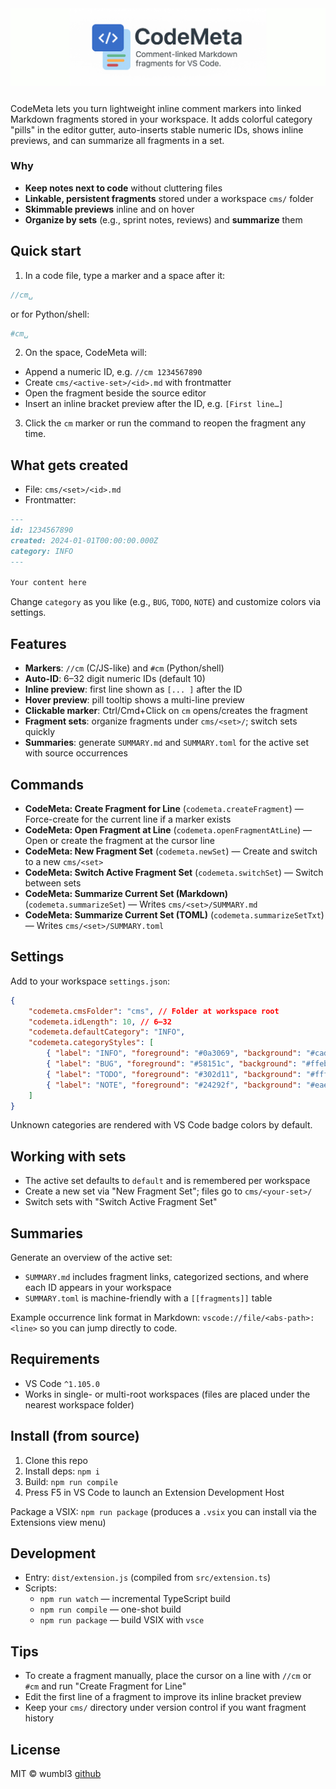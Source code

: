 <div align="center" style="display: flex; flex-direction: column; align-items: center; justify-content: center; margin-bottom: 2em;">
    <img src="./img/bannerJ.jpg"/>
</div>

CodeMeta lets you turn lightweight inline comment markers into linked Markdown fragments stored in your workspace. It adds colorful category "pills" in the editor gutter, auto-inserts stable numeric IDs, shows inline previews, and can summarize all fragments in a set.

### Why

-   **Keep notes next to code** without cluttering files
-   **Linkable, persistent fragments** stored under a workspace `cms/` folder
-   **Skimmable previews** inline and on hover
-   **Organize by sets** (e.g., sprint notes, reviews) and **summarize** them

## Quick start

1. In a code file, type a marker and a space after it:

```js
//cm␣
```

or for Python/shell:

```py
#cm␣
```

2. On the space, CodeMeta will:

-   Append a numeric ID, e.g. `//cm 1234567890`
-   Create `cms/<active-set>/<id>.md` with frontmatter
-   Open the fragment beside the source editor
-   Insert an inline bracket preview after the ID, e.g. `[First line…]`

3. Click the `cm` marker or run the command to reopen the fragment any time.

## What gets created

-   File: `cms/<set>/<id>.md`
-   Frontmatter:

```markdown
---
id: 1234567890
created: 2024-01-01T00:00:00.000Z
category: INFO
---

Your content here
```

Change `category` as you like (e.g., `BUG`, `TODO`, `NOTE`) and customize colors via settings.

## Features

-   **Markers**: `//cm` (C/JS-like) and `#cm` (Python/shell)
-   **Auto-ID**: 6–32 digit numeric IDs (default 10)
-   **Inline preview**: first line shown as `[... ]` after the ID
-   **Hover preview**: pill tooltip shows a multi-line preview
-   **Clickable marker**: Ctrl/Cmd+Click on `cm` opens/creates the fragment
-   **Fragment sets**: organize fragments under `cms/<set>/`; switch sets quickly
-   **Summaries**: generate `SUMMARY.md` and `SUMMARY.toml` for the active set with source occurrences

## Commands

-   **CodeMeta: Create Fragment for Line** (`codemeta.createFragment`) — Force-create for the current line if a marker exists
-   **CodeMeta: Open Fragment at Line** (`codemeta.openFragmentAtLine`) — Open or create the fragment at the cursor line
-   **CodeMeta: New Fragment Set** (`codemeta.newSet`) — Create and switch to a new `cms/<set>`
-   **CodeMeta: Switch Active Fragment Set** (`codemeta.switchSet`) — Switch between sets
-   **CodeMeta: Summarize Current Set (Markdown)** (`codemeta.summarizeSet`) — Writes `cms/<set>/SUMMARY.md`
-   **CodeMeta: Summarize Current Set (TOML)** (`codemeta.summarizeSetTxt`) — Writes `cms/<set>/SUMMARY.toml`

## Settings

Add to your workspace `settings.json`:

```json
{
    "codemeta.cmsFolder": "cms", // Folder at workspace root
    "codemeta.idLength": 10, // 6–32
    "codemeta.defaultCategory": "INFO",
    "codemeta.categoryStyles": [
        { "label": "INFO", "foreground": "#0a3069", "background": "#cadbfd" },
        { "label": "BUG", "foreground": "#58151c", "background": "#ffebe9" },
        { "label": "TODO", "foreground": "#302d11", "background": "#fff8c5" },
        { "label": "NOTE", "foreground": "#24292f", "background": "#eaeef2" }
    ]
}
```

Unknown categories are rendered with VS Code badge colors by default.

## Working with sets

-   The active set defaults to `default` and is remembered per workspace
-   Create a new set via "New Fragment Set"; files go to `cms/<your-set>/`
-   Switch sets with "Switch Active Fragment Set"

## Summaries

Generate an overview of the active set:

-   `SUMMARY.md` includes fragment links, categorized sections, and where each ID appears in your workspace
-   `SUMMARY.toml` is machine-friendly with a `[[fragments]]` table

Example occurrence link format in Markdown: `vscode://file/<abs-path>:<line>` so you can jump directly to code.

## Requirements

-   VS Code `^1.105.0`
-   Works in single- or multi-root workspaces (files are placed under the nearest workspace folder)

## Install (from source)

1. Clone this repo
2. Install deps: `npm i`
3. Build: `npm run compile`
4. Press F5 in VS Code to launch an Extension Development Host

Package a VSIX: `npm run package` (produces a `.vsix` you can install via the Extensions view menu)

## Development

-   Entry: `dist/extension.js` (compiled from `src/extension.ts`)
-   Scripts:
    -   `npm run watch` — incremental TypeScript build
    -   `npm run compile` — one-shot build
    -   `npm run package` — build VSIX with `vsce`

## Tips

-   To create a fragment manually, place the cursor on a line with `//cm` or `#cm` and run "Create Fragment for Line"
-   Edit the first line of a fragment to improve its inline bracket preview
-   Keep your `cms/` directory under version control if you want fragment history

## License

MIT © wumbl3 [github](https://github.com/realwumbl3)
